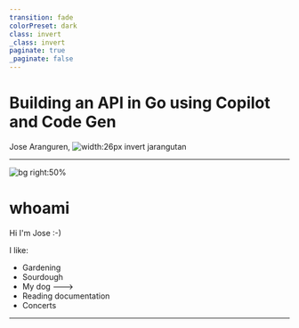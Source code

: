 ```yaml
---
transition: fade
colorPreset: dark
class: invert
_class: invert
paginate: true
_paginate: false
---
```


<!--
footer: ShellHacks 2025
-->

# Building an API in Go using Copilot and Code Gen

Jose Aranguren, ![width:26px invert](https://raw.githubusercontent.com/gilbarbara/logos/refs/heads/main/logos/github-icon.svg) jarangutan

<!-- # Agenda
1. Introduction
2. Overview
3. What are APIs
4. OpenAPI Schemas
5. Getting started with Go
6. Code Generators
7. Lets make an API!
-->

---

![bg right:50%](./assets/chester.png)

# whoami

Hi I'm Jose :-)

I like:

- Gardening
- Sourdough
- My dog --->
- Reading documentation
- Concerts

---

##
